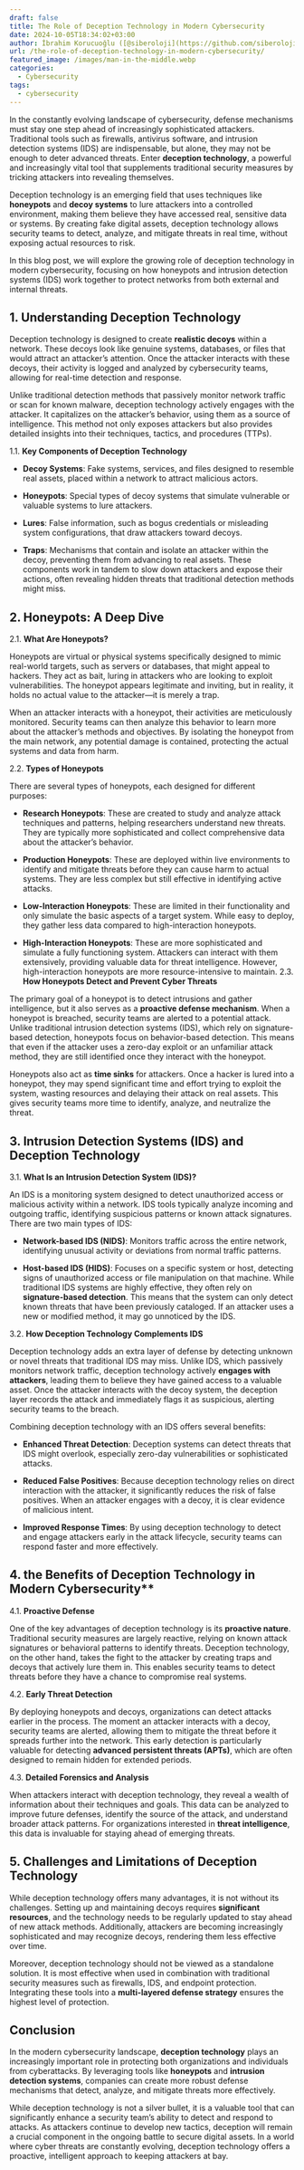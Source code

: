 ```yaml
---
draft: false
title: The Role of Deception Technology in Modern Cybersecurity
date: 2024-10-05T18:34:02+03:00
author: İbrahim Korucuoğlu ([@siberoloji](https://github.com/siberoloji))
url: /the-role-of-deception-technology-in-modern-cybersecurity/
featured_image: /images/man-in-the-middle.webp
categories:
  - Cybersecurity
tags:
  - cybersecurity
---
```



In the constantly evolving landscape of cybersecurity, defense mechanisms must stay one step ahead of increasingly sophisticated attackers. Traditional tools such as firewalls, antivirus software, and intrusion detection systems (IDS) are indispensable, but alone, they may not be enough to deter advanced threats. Enter **deception technology**, a powerful and increasingly vital tool that supplements traditional security measures by tricking attackers into revealing themselves.



Deception technology is an emerging field that uses techniques like **honeypots** and **decoy systems** to lure attackers into a controlled environment, making them believe they have accessed real, sensitive data or systems. By creating fake digital assets, deception technology allows security teams to detect, analyze, and mitigate threats in real time, without exposing actual resources to risk.



In this blog post, we will explore the growing role of deception technology in modern cybersecurity, focusing on how honeypots and intrusion detection systems (IDS) work together to protect networks from both external and internal threats.
## 1. **Understanding Deception Technology**



Deception technology is designed to create **realistic decoys** within a network. These decoys look like genuine systems, databases, or files that would attract an attacker’s attention. Once the attacker interacts with these decoys, their activity is logged and analyzed by cybersecurity teams, allowing for real-time detection and response.



Unlike traditional detection methods that passively monitor network traffic or scan for known malware, deception technology actively engages with the attacker. It capitalizes on the attacker’s behavior, using them as a source of intelligence. This method not only exposes attackers but also provides detailed insights into their techniques, tactics, and procedures (TTPs).



1.1. **Key Components of Deception Technology**


* **Decoy Systems**: Fake systems, services, and files designed to resemble real assets, placed within a network to attract malicious actors.

* **Honeypots**: Special types of decoy systems that simulate vulnerable or valuable systems to lure attackers.

* **Lures**: False information, such as bogus credentials or misleading system configurations, that draw attackers toward decoys.

* **Traps**: Mechanisms that contain and isolate an attacker within the decoy, preventing them from advancing to real assets.
These components work in tandem to slow down attackers and expose their actions, often revealing hidden threats that traditional detection methods might miss.
## 2. **Honeypots: A Deep Dive**



2.1. **What Are Honeypots?**



Honeypots are virtual or physical systems specifically designed to mimic real-world targets, such as servers or databases, that might appeal to hackers. They act as bait, luring in attackers who are looking to exploit vulnerabilities. The honeypot appears legitimate and inviting, but in reality, it holds no actual value to the attacker—it is merely a trap.



When an attacker interacts with a honeypot, their activities are meticulously monitored. Security teams can then analyze this behavior to learn more about the attacker’s methods and objectives. By isolating the honeypot from the main network, any potential damage is contained, protecting the actual systems and data from harm.



2.2. **Types of Honeypots**



There are several types of honeypots, each designed for different purposes:


* **Research Honeypots**: These are created to study and analyze attack techniques and patterns, helping researchers understand new threats. They are typically more sophisticated and collect comprehensive data about the attacker’s behavior.

* **Production Honeypots**: These are deployed within live environments to identify and mitigate threats before they can cause harm to actual systems. They are less complex but still effective in identifying active attacks.

* **Low-Interaction Honeypots**: These are limited in their functionality and only simulate the basic aspects of a target system. While easy to deploy, they gather less data compared to high-interaction honeypots.

* **High-Interaction Honeypots**: These are more sophisticated and simulate a fully functioning system. Attackers can interact with them extensively, providing valuable data for threat intelligence. However, high-interaction honeypots are more resource-intensive to maintain.
2.3. **How Honeypots Detect and Prevent Cyber Threats**



The primary goal of a honeypot is to detect intrusions and gather intelligence, but it also serves as a **proactive defense mechanism**. When a honeypot is breached, security teams are alerted to a potential attack. Unlike traditional intrusion detection systems (IDS), which rely on signature-based detection, honeypots focus on behavior-based detection. This means that even if the attacker uses a zero-day exploit or an unfamiliar attack method, they are still identified once they interact with the honeypot.



Honeypots also act as **time sinks** for attackers. Once a hacker is lured into a honeypot, they may spend significant time and effort trying to exploit the system, wasting resources and delaying their attack on real assets. This gives security teams more time to identify, analyze, and neutralize the threat.
## 3. **Intrusion Detection Systems (IDS) and Deception Technology**



3.1. **What Is an Intrusion Detection System (IDS)?**



An IDS is a monitoring system designed to detect unauthorized access or malicious activity within a network. IDS tools typically analyze incoming and outgoing traffic, identifying suspicious patterns or known attack signatures. There are two main types of IDS:


* **Network-based IDS (NIDS)**: Monitors traffic across the entire network, identifying unusual activity or deviations from normal traffic patterns.

* **Host-based IDS (HIDS)**: Focuses on a specific system or host, detecting signs of unauthorized access or file manipulation on that machine.
While traditional IDS systems are highly effective, they often rely on **signature-based detection**. This means that the system can only detect known threats that have been previously cataloged. If an attacker uses a new or modified method, it may go unnoticed by the IDS.



3.2. **How Deception Technology Complements IDS**



Deception technology adds an extra layer of defense by detecting unknown or novel threats that traditional IDS may miss. Unlike IDS, which passively monitors network traffic, deception technology actively **engages with attackers**, leading them to believe they have gained access to a valuable asset. Once the attacker interacts with the decoy system, the deception layer records the attack and immediately flags it as suspicious, alerting security teams to the breach.



Combining deception technology with an IDS offers several benefits:


* **Enhanced Threat Detection**: Deception systems can detect threats that IDS might overlook, especially zero-day vulnerabilities or sophisticated attacks.

* **Reduced False Positives**: Because deception technology relies on direct interaction with the attacker, it significantly reduces the risk of false positives. When an attacker engages with a decoy, it is clear evidence of malicious intent.

* **Improved Response Times**: By using deception technology to detect and engage attackers early in the attack lifecycle, security teams can respond faster and more effectively.

## 4. the Benefits of Deception Technology in Modern Cybersecurity**



4.1. **Proactive Defense**



One of the key advantages of deception technology is its **proactive nature**. Traditional security measures are largely reactive, relying on known attack signatures or behavioral patterns to identify threats. Deception technology, on the other hand, takes the fight to the attacker by creating traps and decoys that actively lure them in. This enables security teams to detect threats before they have a chance to compromise real systems.



4.2. **Early Threat Detection**



By deploying honeypots and decoys, organizations can detect attacks earlier in the process. The moment an attacker interacts with a decoy, security teams are alerted, allowing them to mitigate the threat before it spreads further into the network. This early detection is particularly valuable for detecting **advanced persistent threats (APTs)**, which are often designed to remain hidden for extended periods.



4.3. **Detailed Forensics and Analysis**



When attackers interact with deception technology, they reveal a wealth of information about their techniques and goals. This data can be analyzed to improve future defenses, identify the source of the attack, and understand broader attack patterns. For organizations interested in **threat intelligence**, this data is invaluable for staying ahead of emerging threats.
## 5. **Challenges and Limitations of Deception Technology**



While deception technology offers many advantages, it is not without its challenges. Setting up and maintaining decoys requires **significant resources**, and the technology needs to be regularly updated to stay ahead of new attack methods. Additionally, attackers are becoming increasingly sophisticated and may recognize decoys, rendering them less effective over time.



Moreover, deception technology should not be viewed as a standalone solution. It is most effective when used in combination with traditional security measures such as firewalls, IDS, and endpoint protection. Integrating these tools into a **multi-layered defense strategy** ensures the highest level of protection.
## Conclusion



In the modern cybersecurity landscape, **deception technology** plays an increasingly important role in protecting both organizations and individuals from cyberattacks. By leveraging tools like **honeypots** and **intrusion detection systems**, companies can create more robust defense mechanisms that detect, analyze, and mitigate threats more effectively.



While deception technology is not a silver bullet, it is a valuable tool that can significantly enhance a security team’s ability to detect and respond to attacks. As attackers continue to develop new tactics, deception will remain a crucial component in the ongoing battle to secure digital assets. In a world where cyber threats are constantly evolving, deception technology offers a proactive, intelligent approach to keeping attackers at bay.
